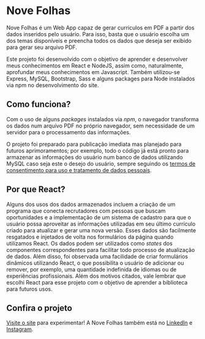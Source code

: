 # Nove Folhas
Nove Folhas é um Web App capaz de gerar currículos em PDF a partir dos dados inseridos pelo usuário. Para isso, basta que o usuário escolha um dos temas disponíveis e preencha todos os dados que deseja ser exibido para gerar seu arquivo PDF.

Este projeto foi desenvolvido com o objetivo de aprender e desenvolver meus conhecimentos em React e NodeJS, assim como, naturalmente, aprofundar meus conhecimentos em Javascript. Também utilizou-se Express, MySQL, Bootstrap, Sass e alguns packages para Node instalados via npm no desenvolvimento do site.

## Como funciona?
Com o uso de alguns *packages* instalados via *npm*, o navegador transforma os dados num arquivo PDF no próprio navegador, sem necessidade de um servidor para o processamento das informações.

O projeto foi preparado para publicação imediata mas planejado para futuros aprimoramentos; por exemplo, todo o código já está pronto para armazenar as informações do usuário num banco de dados utilizando MySQL caso seja este o desejo do usuário, sempre seguindo os [termos de consentimento para uso e tratamento de dados pessoais](https://novefolhas.studio/termos-de-uso-e-politica-de-privacidade).

## Por que React?
Alguns dos usos dos dados armazenados incluem a criação de um programa que conecta recrutadores com pessoas que buscam oportunidades e a implementação de um sistema de cadastro para que o usuário possa aproveitar as informações utilizadas em seu último currículo criado para atualizar e gerar uma nova versão. Esses dados são facilmente resgatados e injetados de volta nos formulários da página quando utilizamos React. Os dados podem ser utilizados como *states* dos componentes correspondentes para facilitar todo processo de atualização de dados. Além disso, foi observada uma facilidade de criar formulários dinâmicos utilizando React, o que possibilita o usuário de adicionar ou remover, por exemplo, uma quantidade indefinida de idiomas ou de experiências profissionais.
Além dos motivos citados, vale lembrar que escolhi React para esse projeto com o objetivo de aprender a biblioteca para futuros usos.

## Confira o projeto
[Visite o site](https://novefolhas.studio/) para experimentar! A Nove Folhas também está no [LinkedIn](https://www.linkedin.com/company/nove-folhas) e [Instagram](https://www.instagram.com/novefolhas/).